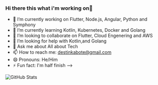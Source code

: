### Hi there  this what i'm working on👋

- 🔭 I’m currently working on Flutter, Node.js, Angular, Python and Symphony
- 🌱 I’m currently learning Kotlin, Kubernetes, Docker and Golang
- 👯 I’m looking to collaborate on Flutter, Cloud Engenering and AWS
- 🤔 I’m looking for help with Kotlin,and Golang
- 💬 Ask me about All about Tech
- 📫 How to reach me: destinkabote@gmail.com
- 😄 Pronouns: He/Him
- ⚡ Fun fact: I'm half finish
-->

![GitHub Stats](https://https://github-readme-stats.vercel.app/api?username=Destin-Lupaya&theme=radical)
